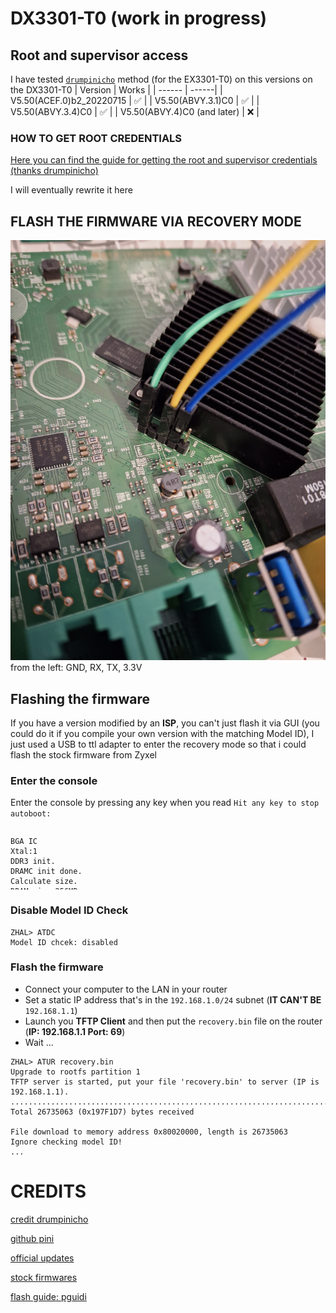 # DX3301-T0 (work in progress)
## Root and supervisor access
I have tested [`drumpinicho`](https://github.com/drumpinicho/ex3301pass) method (for the EX3301-T0) on this versions on the DX3301-T0
| Version | Works |
| ------ | ------|
| V5.50(ACEF.0)b2_20220715 | ✅ |
| V5.50(ABVY.3.1)C0 | ✅ |
| V5.50(ABVY.3.4)C0 | ✅ |
| V5.50(ABVY.4)C0 (and later) | ❌ |
<!--| V5.50(ABVY.4.2)C0 | ❌ |
| V5.50(ABVY.5.3)C0 | ❌ |
| V5.50(ABVY.5.4)C0 | ❌ |-->

### HOW TO GET ROOT CREDENTIALS
[Here you can find the guide for getting the root and supervisor credentials (thanks drumpinicho)](https://github.com/drumpinicho/ex3301pass)

I will eventually rewrite it here

## FLASH THE FIRMWARE VIA RECOVERY MODE
![alt text](DX3301ser.jpg "UART Connection")
from the left: GND, RX, TX, 3.3V

## Flashing the firmware
If you have a version modified by an **ISP**, you can't just flash it via GUI (you could do it if you compile your own version with the matching Model ID), I just used a USB to ttl adapter to enter the recovery mode so that i could flash the stock firmware from Zyxel

### Enter the console
Enter the console by pressing any key when you read `Hit any key to stop autoboot: `
<div style="height: 100px; overflow-y: scroll;">

    BGA IC
    Xtal:1
    DDR3 init.
    DRAMC init done. 
    Calculate size.
    DRAM size=256MB
    Set new TRFC.
    ddr-1333

    7516DRAMC V1.0 (0)
    Press 'x' or 'b' key in 1 secs to enter or skip bootloader upgrade.


    EN751627 at Tue Mar 15 16:32:58 CST 2022 version 1.1 free bootbase

    Set SPI Clock to 50 Mhz
    spi_nand_probe: mfr_id=0xef, dev_id=0xaa, dev_id2=0x21
    Using Flash ECC.
    Detected SPI NAND Flash : _SPI_NAND_DEVICE_ID_W25N01G, Flash Size=0x8000000
    bmt pool size: 81 
    BMT & BBT Init Success 



    ZyXEL zloader v1.4.5 (03/15/2022 - 16:32:56)
    Multiboot client version: 2.5
    Not found TC Phy
    Not found TC Phy
    Not found TC Phy
    Not found TC Phy
    Not found TC Phy
    GE Rext AnaCal Done! (6)(0x1a)  

    Hit any key to stop autoboot:  3
    ZHAL>
    
</div>

### Disable Model ID Check
```
ZHAL> ATDC
Model ID chcek: disabled
```

### Flash the firmware
- Connect your computer to the LAN in your router
- Set a static IP address that's in the `192.168.1.0/24` subnet (**IT CAN'T BE** `192.168.1.1`)
- Launch you **TFTP Client** and then put the `recovery.bin` file on the router (**IP: 192.168.1.1 Port: 69**)
- Wait ...
```
ZHAL> ATUR recovery.bin
Upgrade to rootfs partition 1
TFTP server is started, put your file 'recovery.bin' to server (IP is 192.168.1.1).
.....................................................................................
Total 26735063 (0x197F1D7) bytes received

File download to memory address 0x80020000, length is 26735063
Ignore checking model ID!
...
```

# CREDITS 
[credit drumpinicho](https://bandaancha.eu/foros/zyxel-ex3301-t0-obtencion-contrasena-1749511)

[github pini](https://github.com/drumpinicho/ex3301pass)

[official updates](https://www.zyxel.com/global/en/support/download?model=dx3301-t0)

[stock firmwares](https://www.hwupgrade.it/forum/archive/index.php//t-2975414.html)

[flash guide: pguidi](https://forum.fibra.click/d/46369-sblocco-firmware-dx3301-to)
<!--❌
b2 vs C0 G0 versions??-->